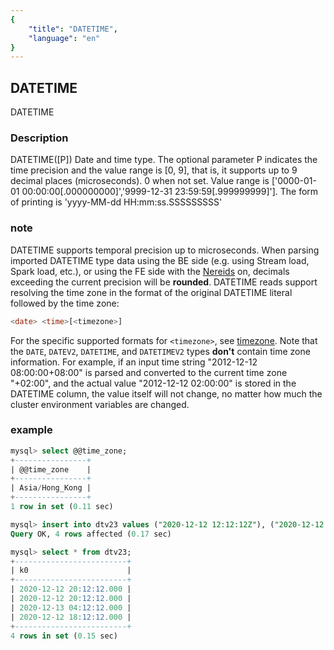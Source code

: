 ```yaml
---
{
    "title": "DATETIME",
    "language": "en"
}
---
```


<!-- 
Licensed to the Apache Software Foundation (ASF) under one
or more contributor license agreements.  See the NOTICE file
distributed with this work for additional information
regarding copyright ownership.  The ASF licenses this file
to you under the Apache License, Version 2.0 (the
"License"); you may not use this file except in compliance
with the License.  You may obtain a copy of the License at

  http://www.apache.org/licenses/LICENSE-2.0

Unless required by applicable law or agreed to in writing,
software distributed under the License is distributed on an
"AS IS" BASIS, WITHOUT WARRANTIES OR CONDITIONS OF ANY
KIND, either express or implied.  See the License for the
specific language governing permissions and limitations
under the License.
-->

## DATETIME

<version since="1.2.0">

DATETIME

</version>

### Description

DATETIME([P])
Date and time type.
The optional parameter P indicates the time precision and the value range is [0, 9], that is, it supports up to 9 decimal places (microseconds). 0 when not set.
Value range is ['0000-01-01 00:00:00[.000000000]','9999-12-31 23:59:59[.999999999]'].
The form of printing is 'yyyy-MM-dd HH:mm:ss.SSSSSSSSS'

### note

DATETIME supports temporal precision up to microseconds. When parsing imported DATETIME type data using the BE side (e.g. using Stream load, Spark load, etc.), or using the FE side with the [Nereids](../../../query-acceleration/nereids) on, decimals exceeding the current precision will be **rounded**.
DATETIME reads support resolving the time zone in the format of the original DATETIME literal followed by the time zone:
```sql
<date> <time>[<timezone>]
```

For the specific supported formats for `<timezone>`, see [timezone](../../../advanced/time-zone). Note that the `DATE`, `DATEV2`, `DATETIME`, and `DATETIMEV2` types **don't** contain time zone information. For example, if an input time string "2012-12-12 08:00:00+08:00" is parsed and converted to the current time zone "+02:00", and the actual value "2012-12-12 02:00:00" is stored in the DATETIME column, the value itself will not change, no matter how much the cluster environment variables are changed.

### example

```sql
mysql> select @@time_zone;
+----------------+
| @@time_zone    |
+----------------+
| Asia/Hong_Kong |
+----------------+
1 row in set (0.11 sec)

mysql> insert into dtv23 values ("2020-12-12 12:12:12Z"), ("2020-12-12 12:12:12GMT"), ("2020-12-12 12:12:12+02:00"), ("2020-12-12 12:12:12America/Los_Angeles");
Query OK, 4 rows affected (0.17 sec)

mysql> select * from dtv23;
+-------------------------+
| k0                      |
+-------------------------+
| 2020-12-12 20:12:12.000 |
| 2020-12-12 20:12:12.000 |
| 2020-12-13 04:12:12.000 |
| 2020-12-12 18:12:12.000 |
+-------------------------+
4 rows in set (0.15 sec)
```
